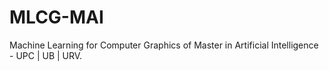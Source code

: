 # MLCG-MAI
Machine Learning for Computer Graphics of Master in Artificial Intelligence - UPC | UB | URV.
